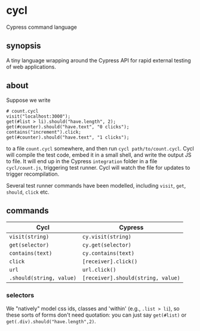 # cycl

Cypress command language

## synopsis

A tiny language wrapping around the Cypress API for rapid external testing of web applications.

## about

Suppose we write 

```
# count.cycl
visit("localhost:3000");
get(#list > li).should("have.length", 2);
get(#counter).should("have.text", "0 clicks");
contains("increment").click;
get(#counter).should("have.text", "1 clicks");
```

to a file `count.cycl` somewhere, and then run `cycl path/to/count.cycl`.
Cycl will compile the test code, embed it in a small shell, and write the output JS to file.
It will end up in the Cypress `integration` folder in a file `cycl/count.js`, triggering test runner.
Cycl will watch the file for updates to trigger recompilation.

Several test runner commands have been modelled, including `visit`, `get`, `should`, `click` etc.

## commands

| Cycl                     | Cypress             |
|--------------------------|---------------------|
| `visit(string)`          | `cy.visit(string)`  |
| `get(selector)`          | `cy.get(selector)`  |
| `contains(text)`         | `cy.contains(text)` |
| `click`                  | `[receiver].click()` |
| `url`                    | `url.click()` |
| `.should(string, value)` | `[receiver].should(string, value)` |

### selectors

We "natively" model css ids, classes and 'within' (e.g., `.list > li`), so these sorts of forms don't need quotation:
you can just say `get(#list)` or `get(.div).should("have.length",2)`.
